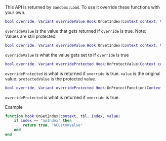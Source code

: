 This API is returned by `Sandbox:Load`. To use it override these functions with your own.

```lua
bool override, Variant overrideValue Hook:OnGetIndex(Context context, Variant tbl, Variant tblIndex, Variant tblValue)
```
`overrideValue` is the value that gets returned if `override` is true. Note: Values are still protected
```lua
bool override, Variant overrideValue Hook:OnSetIndex(Context context, Variant tbl, Variant tblIndex, Variant tblValue)
```
`overrideValue` is what the value gets set to if `override` is true
```lua
bool override, Variant overrideProtected Hook:OnProtectValue(Context context, Variant index, Variant value, Variant protectedValue)
```
`overrideProtected` is what is returned if `override` is true. `value` is the original value. `protectedValue` is the protected value.
```lua
bool override, Variant overrideProtected Hook:OnProtectFunction(Context context, Variant index, Variant value, Variant protectedValue)
```
`overrideProtected` is what is returned if `override` is true.

Example
```lua
function hook:OnGetIndex(context, tbl, index, value)
	if index == "anIndex" then
		return true, "ACustomValue"
	end
end
```
